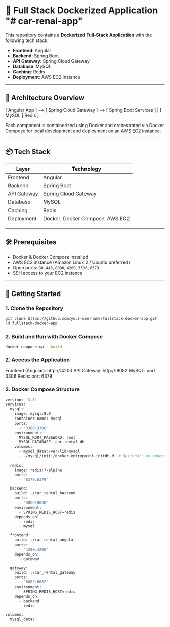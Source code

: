 # 🚀 Full Stack Dockerized Application "# car-renal-app" 

This repository contains a **Dockerized Full-Stack Application** with the following tech stack:

- **Frontend**: Angular  
- **Backend**: Spring Boot  
- **API Gateway**: Spring Cloud Gateway  
- **Database**: MySQL  
- **Caching**: Redis  
- **Deployment**: AWS EC2 instance

---

## 🧱 Architecture Overview

[ Angular App ] --> [ Spring Cloud Gateway ] --> [ Spring Boot Services ]
| [ MySQL | Redis ]


Each component is containerized using Docker and orchestrated via Docker Compose for local development and deployment on an AWS EC2 instance.

---

## 📦 Tech Stack

| Layer        | Technology          |
|--------------|---------------------|
| Frontend     | Angular             |
| Backend      | Spring Boot         |
| API Gateway  | Spring Cloud Gateway|
| Database     | MySQL               |
| Caching      | Redis               |
| Deployment   | Docker, Docker Compose, AWS EC2 |

---

## 🛠️ Prerequisites
- Docker & Docker Compose installed
- AWS EC2 instance (Amazon Linux 2 / Ubuntu preferred)
- Open ports: `80`, `443`, `8080`, `4200`, `3306`, `6379`
- SSH access to your EC2 instance
---

## 🚀 Getting Started

### 1. Clone the Repository

```bash
git clone https://github.com/your-username/fullstack-docker-app.git
cd fullstack-docker-app
```
### 2. Build and Run with Docker Compose
```bash
docker-compose up --build
```
### 2. Access the Application

Frontend (Angular): http://<your-ec2-public-ip>:4200
API Gateway: http://<your-ec2-public-ip>:8082
MySQL: port 3306
Redis: port 6379


### 2. Docker Compose Structure

```bash
version: '3.8'
services:
  mysql:
    image: mysql:8.0
    container_name: mysql
    ports:
      - "3306:3306"
    environment:
      MYSQL_ROOT_PASSWORD: root
      MYSQL_DATABASE: car_rental_db
    volumes:
      - mysql_data:/var/lib/mysql
      - ./mysql/init:/docker-entrypoint-initdb.d  # Optional: to import .sql file

  redis:
    image: redis:7-alpine
    ports:
      - "6379:6379"

  backend:
    build: ./car_rental_backend
    ports:
      - "8080:8080"
    environment:
      - SPRING_REDIS_HOST=redis
    depends_on:
      - redis
      - mysql

  frontend:
    build: ./car_rental_angular
    ports:
      - "4200:4200"
    depends_on:
      - gateway

  gateway:
    build: ./car_rental_gateway
    ports:
      - "8082:8082"
    environment:
      - SPRING_REDIS_HOST=redis
    depends_on:
      - backend
      - redis

volumes:
  mysql_data:
```

